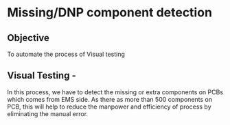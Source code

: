 # Missing/DNP component detection

## Objective
To automate the process of Visual testing

## Visual Testing -

In this process, we have to detect the missing or extra components on PCBs which comes from EMS side. As there as more than 500 components on PCB, this will help to reduce the manpower and efficiency of process by eliminating the manual error.
